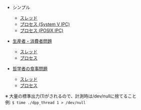 - シンプル
  - [スレッド](https://github.com/DYGV/thread_process/blob/master/simple/thread_lock.c)
  - [プロセス (System V IPC)](https://github.com/DYGV/thread_process/blob/master/simple/process_lock.c)
  - [プロセス (POSIX IPC)](https://github.com/DYGV/thread_process/blob/master/simple/process_lock_posix_ver.c)

- [生産者・消費者問題](https://github.com/DYGV/thread_process/blob/master/producer_consumer_problem/pcp.c)
  - [スレッド](https://github.com/DYGV/thread_process/blob/master/producer_consumer_problem/thread.c)
  - [プロセス](https://github.com/DYGV/thread_process/blob/master/producer_consumer_problem/process.c)

- [哲学者の食事問題](https://github.com/DYGV/thread_process/blob/master/dining_philosophers_problem/dpp.c)
  - [スレッド](https://github.com/DYGV/thread_process/blob/master/dining_philosophers_problem/thread.c)
  - [プロセス](https://github.com/DYGV/thread_process/blob/master/dining_philosophers_problem/process.c)  


※ 大量の標準出力(1)がされるので、計測時は/dev/nullに捨てること  
例: `$ time ./dpp_thread 1 > /dev/null`

